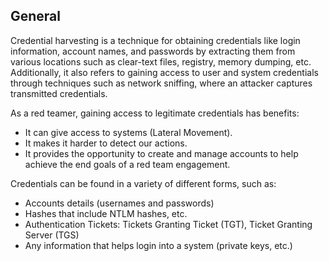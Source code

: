
## General

Credential harvesting is a technique for obtaining credentials like login information, account names, and passwords by extracting them from various locations such as clear-text files, registry, memory dumping, etc. Additionally, it also refers to gaining access to user and system credentials through techniques such as network sniffing, where an attacker captures transmitted credentials.

As a red teamer, gaining access to legitimate credentials has benefits:

- It can give access to systems (Lateral Movement).
- It makes it harder to detect our actions.
- It provides the opportunity to create and manage accounts to help achieve the end goals of a red team engagement.

Credentials can be found in a variety of different forms, such as:

- Accounts details (usernames and passwords)
- Hashes that include NTLM hashes, etc.
- Authentication Tickets: Tickets Granting Ticket (TGT), Ticket Granting Server (TGS)  
- Any information that helps login into a system (private keys, etc.)